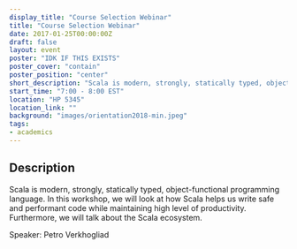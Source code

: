 ```yaml
---
display_title: "Course Selection Webinar"
title: "Course Selection Webinar"
date: 2017-01-25T00:00:00Z
draft: false
layout: event
poster: "IDK IF THIS EXISTS"
poster_cover: "contain"
poster_position: "center"
short_description: "Scala is modern, strongly, statically typed, object-functional programming language."
start_time: "7:00 - 8:00 EST"
location: "HP 5345"
location_link: ""
background: "images/orientation2018-min.jpeg"
tags:
- academics
---
```


## Description

Scala is modern, strongly, statically typed, object-functional programming language. In this workshop, we will look at how Scala helps us write safe and performant code while maintaining high level of productivity. Furthermore, we will talk about the Scala ecosystem.

Speaker: Petro Verkhogliad
